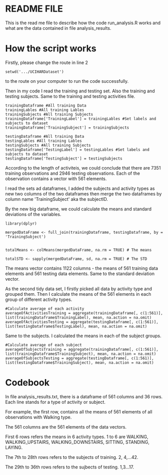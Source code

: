 # README FILE 

This is the read me file to describe how the code run_analysis.R works and what are the data contained in file analysis_results.

<h1>How the script works</h1>

Firstly, please change the route in line 2
```
setwd('.../UCIHARDataset')
```
to the route on your computer to run the code successfully.

Then in my code I read the training and testing set. Also the training and testing subjects. Same to the training and testing activities file. 
```
trainingDataframe #All training Data
trainingLables #All training Lables
trainingSubjects #All training Subjects
trainingDataframe['TrainingLabel'] = trainingLables #Set labels and subjects to dataset
trainingDataframe['TrainingSubject'] = trainingSubjects

testingDataframe #All training Data
testingLables #All training Lables
testingSubjects #All training Subjects
testingDataframe['TestingLabel'] = testingLables #Set labels and subjects to dataset
testingDataframe['TestingSubject'] = testingSubjects
```

According to the length of activiteis, we could conclude that there are 7351 training observations and 2946 testing observations. Each of the observation contains a vector with 561 elements. 

I read the sets ad dataframes, I added the subjects and activity types as new two columns of the two dataframes then merge the two dataframes by column name 'TrainingSubject' aka the subjectID.

By the new big dataframe, we could calculate the means and standard deviations of the variables. 
```
library(dplyr)

mergedDataFrame <- full_join(trainingDataframe, testingDataframe, by = 'TrainingSubject')


totalMeans <- colMeans(mergedDataFrame, na.rm = TRUE) # The means 

totalSTD <- sapply(mergedDataFrame, sd, na.rm = TRUE) # The STD
```
The means vector contains 1122 columns - the means of 561 training data elements and 561 testing data elements. 
Same to the standard deviation vector.


As the second tidy data set, I firstly picked all data by activity type and grouped them. Then I calculate the means of the 561 elements in each group of different activity types.

```
#Calculate average of each activity
averageOfActivitiesTraining = aggregate(trainingDataframe[, c(1:561)], list(trainingDataframe$TrainingLabel), mean, na.action = na.omit)
averageOfActivitiesTesting = aggregate(testingDataframe[, c(1:561)], list(testingDataframe$TestingLabel), mean, na.action = na.omit)
```

Same to the subjects. I calculated the means in each of the subject groups.

```
#Calculate average of each subject
averageOfSubjectsTraining = aggregate(trainingDataframe[, c(1:561)], list(trainingDataframe$TrainingSubject), mean, na.action = na.omit)
averageOfSubjectsTesting = aggregate(testingDataframe[, c(1:561)], list(testingDataframe$TrainingSubject), mean, na.action = na.omit)
```

<h1>Codebook</h1>

In file analysis_results.txt, there is a dataframe of 561 columns and 36 rows. Each line stands for a type of activity or subject. 

For example, the first row, contains all the means of 561 elements of all observations with Walking type.

The 561 columns are the 561 elements of the data vectors.

First 6 rows refers the means in 6 activity types. 1 to 6 are WALKING, WALKING_UPSTAIRS, WALKING_DOWNSTAIRS, SITTING, STANDING, LAYING.

The 7th to 28th rows refers to the subjects of training. 2, 4,...42.

The 29th to 36th rows refers to the sujbects of testing. 1,3...17.

